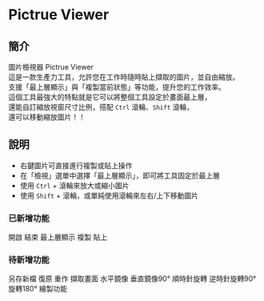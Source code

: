 # Pictrue Viewer

## 簡介

圖片檢視器 Pictrue Viewer  
這是一款生產力工具，允許您在工作時隨時貼上擷取的圖片，並自由縮放。  
支援「最上層顯示」與「複製當前狀態」等功能，提升您的工作效率。  
這個工具最強大的特點就是它可以將整個工具設定於畫面最上層，  
還能自訂縮放視窗尺寸比例，搭配 `Ctrl` 滾輪、`Shift` 滾輪，  
還可以移動縮放圖片！！

## 說明

- 右鍵圖片可直接進行複製或貼上操作  
- 在「檢視」選單中選擇「最上層顯示」，即可將工具固定於最上層  
- 使用 `Ctrl` + 滾輪來放大或縮小圖片  
- 使用 `Shift` + 滾輪，或單純使用滾輪來左右/上下移動圖片

### 已新增功能

開啟 結束
最上層顯示
複製 貼上

### 待新增功能

另存新檔
復原 重作
擷取畫面
水平鏡像 垂直鏡像90°
順時針旋轉 逆時針旋轉90°
旋轉180°
繪製功能
